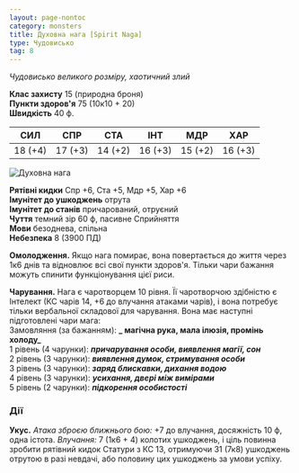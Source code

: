 ```yaml
---
layout: page-nontoc
category: monsters
title: Духовна нага [Spirit Naga]
type: Чудовисько
tag: 8
---
```


_Чудовисько великого розміру, хаотичний злий_

**Клас захисту** 15 (природна броня)    
**Пункти здоров'я** 75 (10к10 + 20)    
**Швидкість** 40 ф.

| СИЛ     | СПР     | СТА     | ІНТ     | МДР     | ХАР     |
| ------- | ------- | ------- | ------- | ------- | ------- |
| 18 (+4) | 17 (+3) | 14 (+2) | 16 (+3) | 15 (+2) | 16 (+3) |

![Духовна нага](https://www.dndbeyond.com/avatars/thumbnails/30833/682/1000/1000/638063870353621782.png)

**Рятівні кидки** Спр +6, Ста +5, Мдр +5, Хар +6    
**Імунітет до ушкоджень** отрута    
**Імунітет до станів** причарований, отруєний    
**Чуття** темний зір 60 ф, пасивне Сприйняття    
**Мови** безоднева, спільна    
**Небезпека** 8 (3900 ПД)

**Омолодження.** Якщо нага помирає, вона повертається до життя через 1к6 днів та відновлює всі свої пункти здоров'я. Тільки чари бажання можуть спинити функціонування цієї риси.    

**Чарування.** Нага є чаротворцем 10 рівня. Її чаротворчою здібністю є Інтелект (КС чарів 14, +6 до влучання атаками чарів), і вона потребує тільки вербальної складової для чарування. Вона має наступні підготовлені чари мага:    
Замовляння (за бажанням): **_ магічна рука, мала ілюзія, промінь холоду_**    
1 рівень (4 чарунки): **_причарування особи, виявлення магії, сон_**    
2 рівень (3 чарунки): **_виявлення думок, стримування особи_**    
3 рівень (3 чарунки): **_заряд блискавки, дихання водою_**    
4 рівень (3 чарунки): **_усихання, двері між вимірами_**    
5 рівень (2 чарунки): **_підкорення особистості_**

### Дії
**Укус.** _Атака зброєю ближнього бою:_ +7 до влучання, досяжність 10 ф, одна істота. _Влучання:_ 7 (1к6 + 4) колотих ушкоджень, і ціль повинна зробити рятівний кидок Статури з КС 13, отримуючи 31 (7к8) ушкоджень отрутою в разі невдачі, або половину цих ушкоджень за умови успіху.
